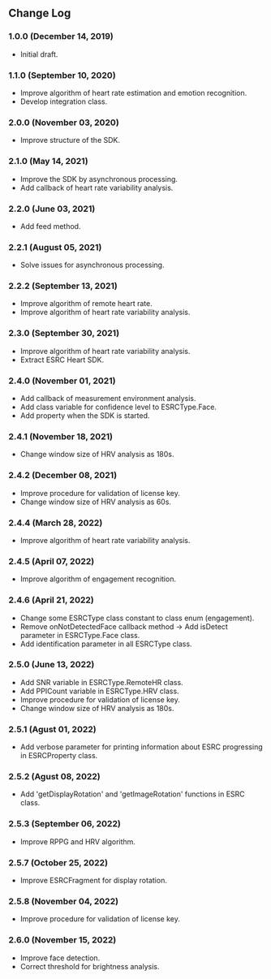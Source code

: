 ## Change Log

### 1.0.0 (December 14, 2019)
- Initial draft.

### 1.1.0 (September 10, 2020)
- Improve algorithm of heart rate estimation and emotion recognition.
- Develop integration class.

### 2.0.0 (November 03, 2020)
- Improve structure of the SDK.

### 2.1.0 (May 14, 2021)
- Improve the SDK by asynchronous processing.
- Add callback of heart rate variability analysis.

### 2.2.0 (June 03, 2021)
- Add feed method.

### 2.2.1 (August 05, 2021)
- Solve issues for asynchronous processing.

### 2.2.2 (September 13, 2021)
 - Improve algorithm of remote heart rate.
 - Improve algorithm of heart rate variability analysis.
 
### 2.3.0 (September 30, 2021)
 - Improve algorithm of heart rate variability analysis.
 - Extract ESRC Heart SDK.

### 2.4.0 (November 01, 2021)
 - Add callback of measurement environment analysis.
 - Add class variable for confidence level to ESRCType.Face.
 - Add property when the SDK is started.

### 2.4.1 (November 18, 2021)
 - Change window size of HRV analysis as 180s.

### 2.4.2 (December 08, 2021)
 - Improve procedure for validation of license key.
 - Change window size of HRV analysis as 60s.

### 2.4.4 (March 28, 2022)
 - Improve algorithm of heart rate variability analysis.

### 2.4.5 (April 07, 2022)
 - Improve algorithm of engagement recognition.

### 2.4.6 (April 21, 2022)
 - Change some ESRCType class constant to class enum (engagement).
 - Remove onNotDetectedFace callback method -> Add isDetect parameter in ESRCType.Face class.
 - Add identification parameter in all ESRCType class.

### 2.5.0 (June 13, 2022)
 - Add SNR variable in ESRCType.RemoteHR class.
 - Add PPICount variable in ESRCType.HRV class.
 - Improve procedure for validation of license key.
 - Change window size of HRV analysis as 180s.


### 2.5.1 (Agust 01, 2022)
 - Add verbose parameter for printing information about ESRC progressing in ESRCProperty class.

### 2.5.2 (Agust 08, 2022)
 - Add 'getDisplayRotation' and 'getImageRotation' functions in ESRC class.

### 2.5.3 (September 06, 2022)
 - Improve RPPG and HRV algorithm.

### 2.5.7 (October 25, 2022) 
 - Improve ESRCFragment for display rotation.

### 2.5.8 (November 04, 2022)
 - Improve procedure for validation of license key.

### 2.6.0 (November 15, 2022)
 - Improve face detection. 
 - Correct threshold for brightness analysis.
